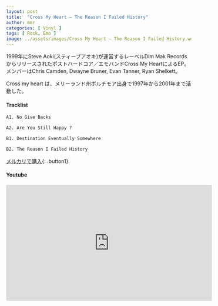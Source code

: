```yaml
---
layout: post
title:  "Cross My Heart – The Reason I Failed History"
author: mmr
categories: [ Vinyl ]
tags: [ Rock, Emo ]
image: ../assets/images/Cross My Heart – The Reason I Failed History.webp
---
```


1999年にSteve Aoki(スティーブアオキ)が運営するレーベルDim Mak Recordsからリリースされたポストハードコア／エモバンドCross My HeartによるEP。メンバーはChris Camden, Dwayne Bruner, Evan Tanner, Ryan Shelkett。

Cross my heart は、メリーランド州ボルチモア出身で1997年から2001年まで活動した。

#### Tracklist
```md
A1. No Give Backs

A2. Are You Still Happy ?

B1. Destination Eventually Somewhere

B2. The Reason I Failed History
```

[メルカリで購入](https://jp.mercari.com/item/m43367520761?afid=6142608987){: .button1}

#### Youtube
<iframe width="560" height="315" src="https://www.youtube.com/embed/Cr19CuSmdAo?si=NsFI9ghV2eQouulM" title="YouTube video player" frameborder="0" allow="accelerometer; autoplay; clipboard-write; encrypted-media; gyroscope; picture-in-picture; web-share" referrerpolicy="strict-origin-when-cross-origin" allowfullscreen></iframe>